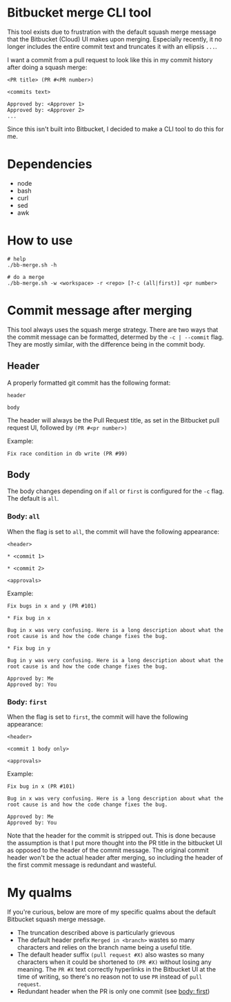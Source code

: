 # Bitbucket merge CLI tool

This tool exists due to frustration with the default squash merge message that
the Bitbucket (Cloud) UI makes upon merging. Especially recently, it no longer
includes the entire commit text and truncates it with an ellipsis `...`.

I want a commit from a pull request to look like this in my commit history
after doing a squash merge:

```
<PR title> (PR #<PR number>)

<commits text>

Approved by: <Approver 1>
Approved by: <Approver 2>
...
```

Since this isn't built into Bitbucket, I decided to make a CLI tool to do this
for me.

# Dependencies

- node
- bash
- curl
- sed
- awk

# How to use

```shell
# help
./bb-merge.sh -h

# do a merge
./bb-merge.sh -w <workspace> -r <repo> [?-c (all|first)] <pr number>
```

# Commit message after merging

This tool always uses the squash merge strategy. There are two ways that the
commit message can be formatted, determed by the `-c | --commit` flag. They are
mostly similar, with the difference being in the commit body.

## Header

A properly formatted git commit has the following format:

```
header

body
```

The header will always be the Pull Request title, as set in the Bitbucket pull
request UI, followed by `(PR #<pr number>)`

Example:

`Fix race condition in db write (PR #99)`

## Body

The body changes depending on if `all` or `first` is configured for the `-c` flag.
The default is `all`.

### Body: `all`

When the flag is set to `all`, the commit will have the following appearance:

```
<header>

* <commit 1>

* <commit 2>

<approvals>
```

Example:

```
Fix bugs in x and y (PR #101)

* Fix bug in x

Bug in x was very confusing. Here is a long description about what the
root cause is and how the code change fixes the bug.

* Fix bug in y

Bug in y was very confusing. Here is a long description about what the
root cause is and how the code change fixes the bug.

Approved by: Me
Approved by: You
```

### Body: `first`

When the flag is set to `first`, the commit will have the following appearance:

```
<header>

<commit 1 body only>

<approvals>
```

Example:

```
Fix bug in x (PR #101)

Bug in x was very confusing. Here is a long description about what the
root cause is and how the code change fixes the bug.

Approved by: Me
Approved by: You
```

Note that the header for the commit is stripped out. This is done because the
assumption is that I put more thought into the PR title in the bitbucket UI as
opposed to the header of the commit message. The original commit header won't
be the actual header after merging, so including the header of the first commit
message is redundant and wasteful.

# My qualms

If you're curious, below are more of my specific qualms about the default
Bitbucket squash merge message.

- The truncation described above is particularly grievous
- The default header prefix `Merged in <branch>` wastes so many characters and
  relies on the branch name being a useful title.
- The default header suffix `(pull request #X)` also wastes so many characters when it
  could be shortened to `(PR #X)` without losing any meaning. The `PR #X` text
  correctly hyperlinks in the Bitbucket UI at the time of writing, so there's
  no reason not to use `PR` instead of `pull request`.
- Redundant header when the PR is only one commit (see [body: first](#body-first))
